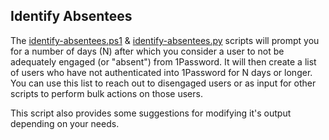 ## Identify Absentees

The [identify-absentees.ps1](identify-absentees.ps1) & [identify-absentees.py](identify-absentees.py) scripts will prompt you for a number of days (N) after which you consider a user to not be adequately engaged (or "absent") from 1Password. It will then create a list of users who have not authenticated into 1Password for N days or longer. You can use this list to reach out to disengaged users or as input for other scripts to perform bulk actions on those users.

This script also provides some suggestions for modifying it's output depending on your needs.
